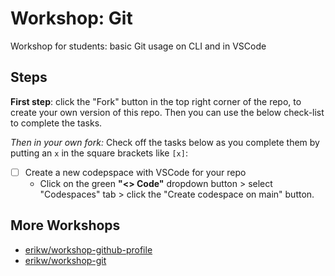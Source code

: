 # Workshop: Git
Workshop for students: basic Git usage on CLI and in VSCode


## Steps

**First step**: click the "Fork" button in the top right corner of the repo, to create your own version of this repo. Then you can use the below check-list to complete the tasks.

*Then in your own fork:* Check off the tasks below as you complete them by putting an `x` in the square brackets like `[x]`:
- [ ] Create a new codepspace with VSCode for your repo
  * Click on the green **"<> Code"** dropdown button > select "Codespaces" tab > click the "Create codespace on main" button.



## More Workshops
* [erikw/workshop-github-profile](https://github.com/erikw/workshop-github-profile)
* [erikw/workshop-git](https://github.com/erikw/workshop-git)
